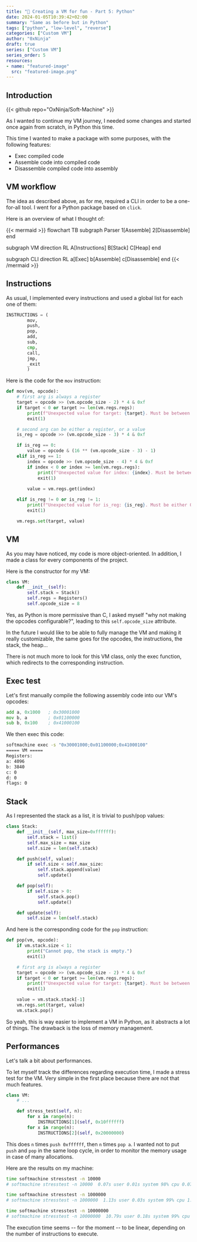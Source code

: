 ```yaml
---
title: "🔎 Creating a VM for fun - Part 5: Python"
date: 2024-01-05T10:39:42+02:00
summary: "Same as before but in Python"
tags: ["python", "low-level", "reverse"]
categories: ["Custom VM"]
author: "0xNinja"
draft: true
series: ["Custom VM"]
series_order: 5
resources:
- name: "featured-image"
  src: "featured-image.png"
---
```


## Introduction

{{< github repo="OxNinja/Soft-Machine" >}}

As I wanted to continue my VM journey, I needed some changes and started once again from scratch, in Python this time.

This time I wanted to make a package with some purposes, with the following features:

- Exec compiled code 
- Assemble code into compiled code 
- Disassemble compiled code into assembly

## VM workflow

The idea as described above, as for me, required a CLI in order to be a one-for-all tool. I went for a Python package based on `click`.

Here is an overview of what I thought of:

{{< mermaid >}}
flowchart TB
  subgraph Parser
    1[Assemble]
    2[Disassemble]
  end

  subgraph VM
    direction RL
    A[Instructions]
    B[Stack]
    C[Heap]
  end

  subgraph CLI
    direction RL
    a[Exec]
    b[Assemble]
    c[Disassemble]
  end
{{< /mermaid >}}

## Instructions

As usual, I implemented every instructions and used a global list for each one of them:

```python 
INSTRUCTIONS = (
        mov,
        push,
        pop,
        add,
        sub,
        cmp,
        call,
        jmp,
        _exit
        )
```

Here is the code for the `mov` instruction:

```python 
def mov(vm, opcode):
    # first arg is always a register
    target = opcode >> (vm.opcode_size - 2) * 4 & 0xf
    if target < 0 or target >= len(vm.regs.regs):
        print(f"Unexpected value for target: {target}. Must be between 0 (included) and {len(vm.regs.regs)} (excluded).")
        exit(1)

    # second arg can be either a register, or a value
    is_reg = opcode >> (vm.opcode_size - 3) * 4 & 0xf

    if is_reg == 0:
        value = opcode & (16 ** (vm.opcode_size - 3) - 1)
    elif is_reg == 1:
        index = opcode >> (vm.opcode_size - 4) * 4 & 0xf
        if index < 0 or index >= len(vm.regs.regs):
            print(f"Unexpected value for index: {index}. Must be between 0 (included) and {len(vm.regs.regs)} (excluded).")
            exit(1)
        
        value = vm.regs.get(index)

    elif is_reg != 0 or is_reg != 1:
        print(f"Unexpected value for is_reg: {is_reg}. Must be either 0 or 1.")
        exit(1)

    vm.regs.set(target, value)
```

## VM

As you may have noticed, my code is more object-oriented. In addition, I made a class for every components of the project.

Here is the constructor for my VM:

```python 
class VM:
    def __init__(self):
        self.stack = Stack()
        self.regs = Registers()
        self.opcode_size = 8
```

Yes, as Python is more permissive than C, I asked myself "why not making the opcodes configurable?", leading to this `self.opcode_size` attribute.

In the future I would like to be able to fully manage the VM and making it really customizable, the same goes for the opcodes, the instructions, the stack, the heap...

There is not much more to look for this VM class, only the exec function, which redirects to the corresponding instruction.

## Exec test

Let's first manually compile the following assembly code into our VM's opcodes:

```asm
add a, 0x1000   ; 0x30001000
mov b, a        ; 0x01100000
sub b, 0x100    ; 0x41000100
```

We then exec this code:

```bash
softmachine exec -s "0x30001000;0x01100000;0x41000100"                                 
===== VM =====
Registers:
a: 4096
b: 3840
c: 0
d: 0
flags: 0
```

## Stack

As I represented the stack as a list, it is trivial to push/pop values:

```python 
class Stack:
    def __init__(self, max_size=0xffffff):
        self.stack = list()
        self.max_size = max_size
        self.size = len(self.stack)

    def push(self, value):
        if self.size < self.max_size:
            self.stack.append(value)
            self.update()

    def pop(self):
        if self.size > 0:
            self.stack.pop()
            self.update()

    def update(self):
        self.size = len(self.stack)
```

And here is the corresponding code for the `pop` instruction:

```python 
def pop(vm, opcode):
    if vm.stack.size < 1:
        print("Cannot pop, the stack is empty.")
        exit(1)

    # first arg is always a register
    target = opcode >> (vm.opcode_size - 2) * 4 & 0xf
    if target < 0 or target >= len(vm.regs.regs):
        print(f"Unexpected value for target: {target}. Must be between 0 (included) and {len(vm.regs.regs)} (excluded).")
        exit(1)

    value = vm.stack.stack[-1]
    vm.regs.set(target, value)
    vm.stack.pop()
```

So yeah, this is way easier to implement a VM in Python, as it abstracts a lot of things. The drawback is the loss of memory management.

## Performances

Let's talk a bit about performances.

To let myself track the differences regarding execution time, I made a stress test for the VM. Very simple in the first place because there are not that much features.

```python 
class VM:
    # ...

    def stress_test(self, n):
        for x in range(n):
            INSTRUCTIONS[1](self, 0x10ffffff)
        for x in range(n):
            INSTRUCTIONS[2](self, 0x20000000)
```

This does `n` times `push 0xffffff`, then `n` times `pop a`. I wanted not to put `push` and `pop` in the same loop cycle, in order to monitor the memory usage in case of many allocations.

Here are the results on my machine:

```bash 
time softmachine stresstest -n 10000   
# softmachine stresstest -n 10000  0.07s user 0.01s system 98% cpu 0.077 total

time softmachine stresstest -n 1000000
# softmachine stresstest -n 1000000  1.13s user 0.03s system 99% cpu 1.164 total

time softmachine stresstest -n 10000000
# softmachine stresstest -n 10000000  10.79s user 0.18s system 99% cpu 10.983 total
```

The execution time seems -- for the moment -- to be linear, depending on the number of instructions to execute.
